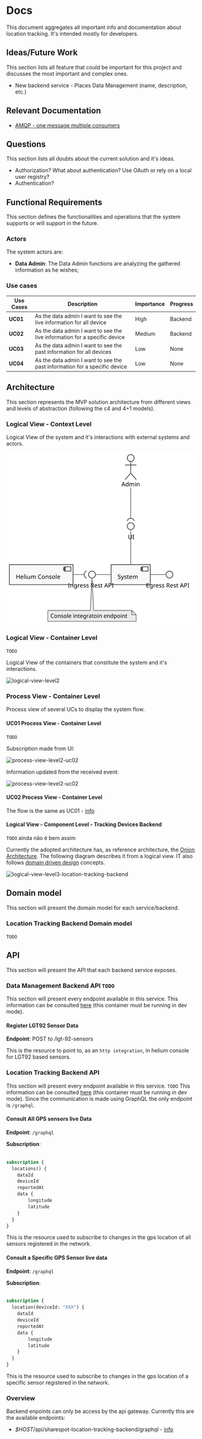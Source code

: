 # Docs

This document aggregates all important info and documentation about location tracking. It's intended mostly for developers.

## Ideas/Future Work

This section lists all feature that could be important for this project and discusses the most important and complex ones.

- New backend service - Places Data Management (name, description, etc.)

## Relevant Documentation

- [AMQP - one message multiple consumers](https://stackoverflow.com/questions/10620976/rabbitmq-amqp-single-queue-multiple-consumers-for-same-message)

## Questions

This section lists all doubts about the current solution and it's ideas.

- Authorization? What about authentication? Use OAuth or rely on a local user registry?
- Authentication?

## Functional Requirements

This section defines the functionalities and operations that the system supports or will support in the future.

### Actors

The system actors are:

- **Data Admin**: The Data Admin functions are analyzing the gathered information as he wishes;

### Use cases

| Use Cases | Description                                                                | Importance | Progress |
| --------- | -------------------------------------------------------------------------- | ---------- | -------- |
| **UC01**  | As the data admin I want to see the live information for all device        | High       | Backend  |
| **UC02**  | As the data admin I want to see the live information for a specific device | Medium     | Backend  |
| **UC03**  | As the data admin I want to see the past information for all devices       | Low        | None     |
| **UC04**  | As the data admin I want to see the past information for a specific device | Low        | None     |

## Architecture

This section represents the MVP solution architecture from different views and levels of abstraction (following the c4 and 4+1 models).

### Logical View - Context Level

Logical View of the system and it's interactions with external systems and actors.

![logical-view-level1](diagrams/logical-view-level1.svg)

### Logical View - Container Level

```TODO```

Logical View of the containers that constitute the system and it's interactions.

![logical-view-level2](diagrams/logical-view-level2.svg)

### Process View - Container Level

Process view of several UCs to display the system flow.

#### UC01 Process View - Container Level

```TODO```

Subscription made from UI:

![process-view-level2-uc02](diagrams/process-view-level2-uc02-p1.svg)

Information updated from the received event:

![process-view-level2-uc02](diagrams/process-view-level2-uc02-p2.svg)

#### UC02 Process View - Container Level

The flow is the same as UC01 - [info](#UC01-Process-View---Container-Level)

#### Logical View - Component Level - Tracking Devices Backend

```TODO``` ainda não é bem assim

Currently the adopted architecture has, as reference architecture, the [Onion Architecture](https://jeffreypalermo.com/2008/07/the-onion-architecture-part-1/).
The following diagram describes it from a logical view. IT also follows [domain driven design](https://www.domainlanguage.com/wp-content/uploads/2016/05/DDD_Reference_2015-03.pdf) concepts.

![logical-view-level3-location-tracking-backend](diagrams/logical-view-level3-location-tracking-backend.svg)

## Domain model

This section will present the domain model for each service/backend.

### Location Tracking Backend Domain model

```TODO```

## API

This section will present the API that each backend service exposes.

### Data Management Backend API ```TODO```

This section will present every endpoint available in this service.
This information can be consulted [here](http://localhost:8080/swagger-ui/index.html) (this container must be running in dev mode).

#### Register LGT92 Sensor Data

**Endpoint**: POST to /lgt-92-sensors

This is the resource to point to, as an `http integration`, in helium console for LGT92 based sensors.

### Location Tracking Backend API

This section will present every endpoint available in this service.
```TODO``` This information can be consulted [here](http://localhost:8080/swagger-ui/index.html) (this container must be running in dev mode).
Since the communication is made using GraphQL the only endpoint is `/graphql`.

#### Consult All GPS sensors live Data

**Endpoint**: `/graphql`

**Subscription**:

``` graphql

subscription {
  locations() {
    dataId
    deviceId
    reportedAt
    data {
        longitude
        latitude
    }
  }
}

```

This is the resource used to subscribe to changes in the gps location of all sensors registered in the network.

#### Consult a Specific GPS Sensor live data

**Endpoint**: `/graphql`

**Subscription**:

``` graphql

subscription {
  location(deviceId: "XXX") {
    dataId
    deviceId
    reportedAt
    data {
        longitude
        latitude
    }
  }
}

```

This is the resource used to subscribe to changes in the gps location of a specific sensor registered in the network.

### Overview

Backend enpoints can only be access by the api gateway.
Currently this are the available endpoints:

- _$HOST_/api/sharespot-location-tracking-backend/graphql - [info](#Tracking-Devices-Backend-API)
